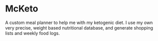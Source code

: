 # McKeto
A custom meal planner to help me with my ketogenic diet. I use my own very precise, weight based nutritional database, and generate shopping lists and weekly food logs.
